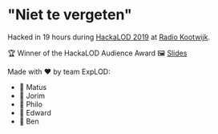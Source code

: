 # "Niet te vergeten"

Hacked in 19 hours during [HackaLOD 2019](https://hackalod.com/) at [Radio Kootwijk](https://en.wikipedia.org/wiki/Radio_Kootwijk).

🏆 Winner of the HackaLOD Audience Award
🖼 [Slides](https://docs.google.com/presentation/d/11OKPjXcZbr1WMmL5pSC-u_VLk9wVoUnKwvBComF9FjQ/edit?usp=sharing)

Made with ❤️ by team ExpLOD:

- 🤯 Matus
- 🤯 Jorim
- 🤯 Philo
- 🤯 Edward
- 🤯 Ben
